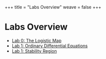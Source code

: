 +++
title = "Labs Overview"
weave = false
+++

# Labs Overview

- [Lab 0: The Logistic Map](/labs/00/)
- [Lab 1: Ordinary Differential Equations](/labs/01/)
- [Lab 1: Stability Region](/labs/01-sr)